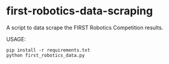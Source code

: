first-robotics-data-scraping
============================

A script to data scrape the FIRST Robotics Competition results.

USAGE:

    pip install -r requirements.txt
    python first_robotics_data.py

